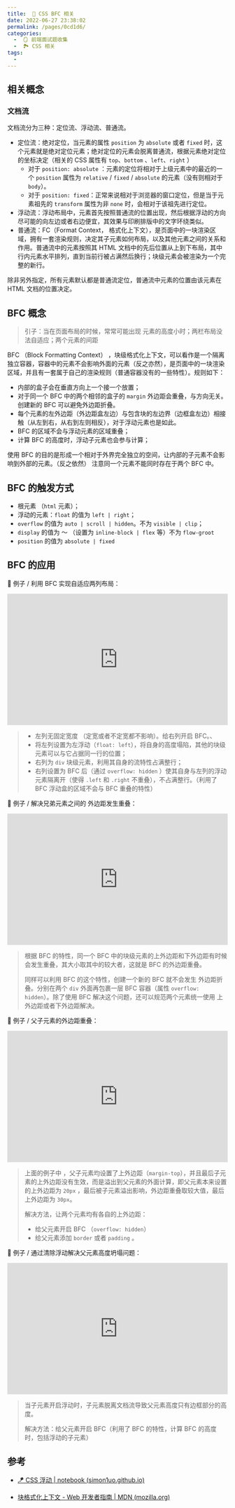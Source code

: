```yaml
---
title:  🍎 CSS BFC 相关
date: 2022-06-27 23:38:02
permalink: /pages/0cd1d6/
categories:
  -  🪞 前端面试题收集
  -  🏞 CSS 相关
tags:
  - 
---
```


## 相关概念

### 文档流

文档流分为三种：定位流、浮动流、普通流。

+ 定位流：绝对定位，当元素的属性 `position` 为 `absolute` 或者 `fixed` 时，这个元素就是绝对定位元素；绝对定位的元素会脱离普通流，根据元素绝对定位的坐标决定（相关的 CSS 属性有 `top`、`bottom` 、`left`、`right` ）
	+ 对于 `position: absolute` ：元素的定位将相对于上级元素中的最近的一个 `position` 属性为 `relative` / `fixed` / `absolute` 的元素（没有则相对于 `body`）。
	+ 对于 `position: fixed`：正常来说相对于浏览器的窗口定位，但是当于元素祖先的 `transform` 属性为非 `none` 时，会相对于该祖先进行定位。
+ 浮动流：浮动布局中，元素首先按照普通流的位置出现，然后根据浮动的方向尽可能的向左边或者右边便宜，其效果与印刷排版中的文字环绕类似。
+ 普通流：FC（Format Context， 格式化上下文），是页面中的一块渲染区域，拥有一套渲染规则，决定其子元素如何布局，以及其他元素之间的关系和作用。普通流中的元素按照其 HTML 文档中的先后位置从上到下布局，其中行内元素水平排列，直到当前行被占满然后换行；块级元素会被渲染为一个完整的新行。

除非另外指定，所有元素默认都是普通流定位，普通流中元素的位置由该元素在 HTML 文档的位置决定。



## BFC 概念

> 引子：当在页面布局的时候，常常可能出现 元素的高度小时；两栏布局没法自适应；两个元素的间距

BFC （Block Formatting Context） ，块级格式化上下文，可以看作是一个隔离独立容器，容器中的元素不会影响外面的元素（反之亦然），是页面中的一块渲染区域，并且有一套属于自己的渲染规则（普通容器没有的一些特性）。规则如下：

+ 内部的盒子会在垂直方向上一个接一个放置；
+ 对于同一个 BFC 中的两个相邻的盒子的 `margin` 外边距会重叠，与方向无关。创建新的 BFC 可以避免外边距折叠。
+ 每个元素的左外边距（外边距盒左边）与包含块的左边界（边框盒左边）相接触（从左到右，从右到左则相反），对于浮动元素也是如此。
+ BFC 的区域不会与浮动元素的区域重叠；
+ 计算 BFC 的高度时，浮动子元素也会参与计算；

使用 BFC 的目的是形成一个相对于外界完全独立的空间，让内部的子元素不会影响到外部的元素。（反之依然） 
注意同一个元素不能同时存在于两个 BFC 中。



## BFC 的触发方式

+ 根元素 （`html` 元素）；
+ 浮动的元素：`float` 的值为 `left | right`；
+ `overflow` 的值为 `auto | scroll | hidden`。不为 `visible | clip`；
+ `display` 的值为 ～ （设置为 `inline-block | flex` 等）不为 `flow-groot`
+ `position` 的值为 `absolute | fixed`

## BFC 的应用

🌰 例子 / 利用 BFC 实现自适应两列布局：
<iframe height="300" style="width: 100%;" scrolling="no" title="bfc-example1" src="https://codepen.io/simon1uo/embed/preview/QWmXzwG?default-tab=css%2Cresult&editable=true&theme-id=light" frameborder="no" loading="lazy" allowtransparency="true" allowfullscreen="true">
  See the Pen <a href="https://codepen.io/simon1uo/pen/QWmXzwG">
  bfc-example1</a> by simon1uo (<a href="https://codepen.io/simon1uo">@simon1uo</a>)
  on <a href="https://codepen.io">CodePen</a>.
</iframe>

> + 左列无固定宽度 （定宽或者不定宽都不影响）。给右列开启 BFC。、
> + 将左列设置为左浮动（`float: left`），将自身的高度塌陷，其他的块级元素可以与它占据同一行的位置；
> + 右列为 `div` 块级元素，利用其自身的流特性占满整行；
> + 右列设置为 BFC 后（通过 `overflow: hidden` ）使其自身与左列的浮动元素隔离开（使得 `.left` 和 `.right` 不重叠），不占满整行。（利用了 BFC 浮动盒的区域不会与 BFC 重叠的特性）



🌰 例子 / 解决兄弟元素之间的 外边距发生重叠：

<iframe height="300" style="width: 100%;" scrolling="no" title="bfc-example2" src="https://codepen.io/simon1uo/embed/preview/bGvPOww?default-tab=css%2Cresult&editable=true&theme-id=light" frameborder="no" loading="lazy" allowtransparency="true" allowfullscreen="true">
  See the Pen <a href="https://codepen.io/simon1uo/pen/bGvPOww">
  bfc-example2</a> by simon1uo (<a href="https://codepen.io/simon1uo">@simon1uo</a>)
  on <a href="https://codepen.io">CodePen</a>.
</iframe>

> 根据 BFC 的特性，同一个 BFC 中的块级元素的上外边距和下外边距有时候会发生重叠，其大小取其中的较大者，这就是 BFC 的外边距重叠。
>
> 同样可以利用 BFC 的这个特性，创建一个新的 BFC 就不会发生 外边距折叠。分别在两个 `div` 外面再包裹一层 BFC 容器（属性 `overflow: hidden`）。除了使用 BFC 解决这个问题，还可以规范两个元素统一使用 上外边距或者下外边距解决。



🌰 例子 / 父子元素的外边距重叠：
<iframe height="300" style="width: 100%;" scrolling="no" title="bfc-example2" src="https://codepen.io/simon1uo/embed/preview/OJverWM?default-tab=css%2Cresult&editable=true&theme-id=light" frameborder="no" loading="lazy" allowtransparency="true" allowfullscreen="true">
  See the Pen <a href="https://codepen.io/simon1uo/pen/OJverWM">
  bfc-example2</a> by simon1uo (<a href="https://codepen.io/simon1uo">@simon1uo</a>)
  on <a href="https://codepen.io">CodePen</a>.
</iframe>

> 上面的例子中 ，父子元素均设置了上外边距（`margin-top`），并且最后子元素的上外边距没有生效，而是溢出到父元素的外面计算，即父元素本来设置的上外边距为 `20px` ，最后被子元素溢出影响，外边距重叠取较大值，最后上外边距为 `30px`。
>
> 解决方法，让两个元素均有各自的上外边距：
>
> + 给父元素开启 BFC （`overflow: hidden`）
> + 给父元素添加 `border` 或者 `padding` 。



🌰 例子 / 通过清除浮动解决父元素高度坍塌问题：

<iframe height="300" style="width: 100%;" scrolling="no" title="bfc-example3" src="https://codepen.io/simon1uo/embed/preview/YzaodVm?default-tab=css%2Cresult&editable=true&theme-id=light" frameborder="no" loading="lazy" allowtransparency="true" allowfullscreen="true">
  See the Pen <a href="https://codepen.io/simon1uo/pen/YzaodVm">
  bfc-example3</a> by simon1uo (<a href="https://codepen.io/simon1uo">@simon1uo</a>)
  on <a href="https://codepen.io">CodePen</a>.
</iframe>

> 当子元素开启浮动时，子元素脱离文档流导致父元素高度只有边框部分的高度。
>
> 解决方法：给父元素开启 BFC（利用了 BFC 的特性，计算 BFC 的高度时，包括浮动的子元素）

## 参考

+ [🪁 CSS 浮动 | notebook (simon1uo.github.io)](/pages/a8f349/#float)

+ [块格式化上下文 - Web 开发者指南 | MDN (mozilla.org)](https://developer.mozilla.org/zh-CN/docs/Web/Guide/CSS/Block_formatting_context)